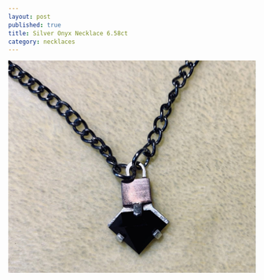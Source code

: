```yaml
---
layout: post
published: true
title: Silver Onyx Necklace 6.58ct
category: necklaces
---
```

![silver_onyx_necklace_6.58.jpg](/images/jewelry/necklace/silver_onyx_necklace_6.58.jpg)
